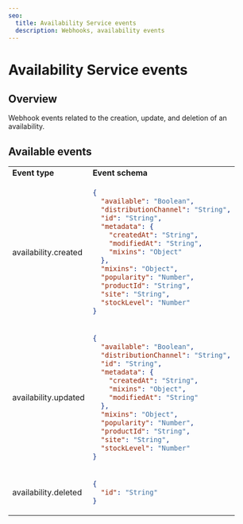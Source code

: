 ```yaml
---
seo:
  title: Availability Service events
  description: Webhooks, availability events
---
```


# Availability Service events

## Overview

Webhook events related to the creation, update, and deletion of an availability.

## Available events

<table>
  <tr>
    <td><b>Event type</b></td>
    <td><b>Event schema</b></td>
  </tr>
  <tr>
    <td>availability.created</td>
<td>

```json
{
  "available": "Boolean",
  "distributionChannel": "String",
  "id": "String",
  "metadata": {
    "createdAt": "String",
    "modifiedAt": "String",
    "mixins": "Object"
  },
  "mixins": "Object",
  "popularity": "Number",
  "productId": "String",
  "site": "String",
  "stockLevel": "Number"
}
```
</td>
  </tr>
  <tr>
    <td>availability.updated</td>
<td>

```json
{
  "available": "Boolean",
  "distributionChannel": "String",
  "id": "String",
  "metadata": {
    "createdAt": "String",
    "mixins": "Object",
    "modifiedAt": "String"
  },
  "mixins": "Object",
  "popularity": "Number",
  "productId": "String",
  "site": "String",
  "stockLevel": "Number"  
}
```
</td>
  </tr>
  <tr>
    <td>availability.deleted</td>
  <td>

  ```json
  {
    "id": "String"
  }
  ```
  </td>
  </tr>
</table>

